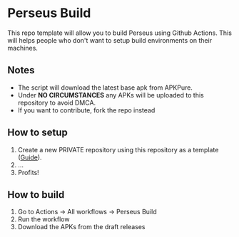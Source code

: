 # Perseus Build
This repo template will allow you to build Perseus using Github Actions. This will helps people who don't want to setup build environments on their machines.

## Notes
- The script will download the latest base apk from APKPure.
- Under **NO CIRCUMSTANCES** any APKs will be uploaded to this repository to avoid DMCA.
- If you want to contribute, fork the repo instead

## How to setup
1. Create a new PRIVATE repository using this repository as a template ([Guide](https://docs.github.com/en/repositories/creating-and-managing-repositories/creating-a-repository-from-a-template)).
2. ...
3. Profits!

## How to build
1. Go to Actions -> All workflows -> Perseus Build
2. Run the workflow
3. Download the APKs from the draft releases
